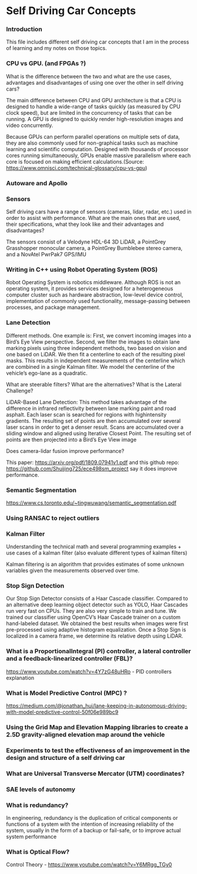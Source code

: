 # Self Driving Car Concepts

### Introduction

This file includes different self driving car concepts that I am in the process of learning and my notes on those topics. 

### CPU vs GPU.   (and FPGAs ?)

What is the difference between the two and what are the use cases, advantages and disadvantages of using one over the other in self driving cars?

The main difference between CPU and GPU architecture is that a CPU is designed to handle a wide-range of tasks quickly (as measured by CPU clock speed), but are limited in the concurrency of tasks that can be running. A GPU is designed to quickly render high-resolution images and video concurrently.

Because GPUs can perform parallel operations on multiple sets of data, they are also commonly used for non-graphical tasks such as machine learning and scientific computation. Designed with thousands of processor cores running simultaneously, GPUs enable massive parallelism where each core is focused on making efficient calculations.(Source: https://www.omnisci.com/technical-glossary/cpu-vs-gpu)

### Autoware and Apollo

### Sensors

Self driving cars have a range of sensors (cameras, lidar, radar, etc.) used in order to assist with performance. What are the main ones that are used, their specifications, what they look like and their advantages and disadvantages?

The sensors consist of a Velodyne HDL-64 3D LiDAR, a PointGrey Grasshopper monocular camera, a PointGrey Bumblebee stereo camera, and a NovAtel PwrPak7
GPS/IMU

### Writing in C++ using Robot Operating System (ROS)

Robot Operating System is robotics middleware. Although ROS is not an operating system, it provides services designed for a heterogeneous computer cluster such as hardware abstraction, low-level device control, implementation of commonly used functionality, message-passing between processes, and package management.

### Lane Detection

Different methods. One example is: First, we convert incoming images into a Bird’s Eye View perspective. Second, we filter the images to obtain lane marking pixels using three independent methods, two based on vision and one based on LiDAR. We then fit a centerline to each of the resulting pixel masks. This results in independent measurements of the centerline which are combined in a single Kalman filter. We model the centerline of the vehicle’s ego-lane as a quadratic. 

What are steerable filters? What are the alternatives? What is the Lateral Challenge?

LiDAR-Based Lane Detection: This method takes advantage of the difference in infrared reflectivity between lane marking paint and road
asphalt. Each laser scan is searched for regions with highintensity gradients. The resulting set of points are then accumulated over several laser scans in order to get a denser result. Scans are accumulated over a sliding window and aligned using Iterative Closest Point. The resulting set of points are then projected into a Bird’s Eye View image

Does camera-lidar fusion improve performance?

This paper: https://arxiv.org/pdf/1809.07941v1.pdf and this github repo: https://github.com/Shuijing725/ece498sm_project say it does improve performance.

### Semantic Segmentation

https://www.cs.toronto.edu/~tingwuwang/semantic_segmentation.pdf

### Using RANSAC to reject outliers

### Kalman Filter

Understanding the technical math and several programming examples + use cases of a kalman filter (also evaluate different types of kalman filters)

Kalman filtering is an algorithm that provides estimates of some unknown variables given the measurements observed over time.

### Stop Sign Detection

Our Stop Sign Detector consists of a Haar Cascade classifier. Compared to an alternative deep learning object detector such as YOLO, Haar Cascades run very fast on CPUs. They are also very simple to train and tune. We trained our classifier using OpenCV’s Haar Cascade trainer on a custom hand-labeled dataset. We obtained the best results when images were first pre-processed using adaptive histogram equalization. Once a Stop Sign is localized in a camera frame, we determine its relative depth using LiDAR.

### What is a ProportionalIntegral (PI) controller, a lateral controller and a feedback-linearized controller (FBL)?

https://www.youtube.com/watch?v=4Y7zG48uHRo - PID controllers explanation

### What is Model Predictive Control (MPC) ?

https://medium.com/@jonathan_hui/lane-keeping-in-autonomous-driving-with-model-predictive-control-50f06e989bc9



### Using the Grid Map and Elevation Mapping libraries to create a 2.5D gravity-aligned elevation map around the vehicle

### Experiments to test the effectiveness of an improvement in the design and structure of a self driving car

### What are  Universal Transverse Mercator (UTM) coordinates?

### SAE levels of autonomy

### What is redundancy?

In engineering, redundancy is the duplication of critical components or functions of a system with the intention of increasing reliability of the system, usually in the form of a backup or fail-safe, or to improve actual system performance

### What is Optical Flow?

Control Theory - https://www.youtube.com/watch?v=Y6MRgg_TGy0

